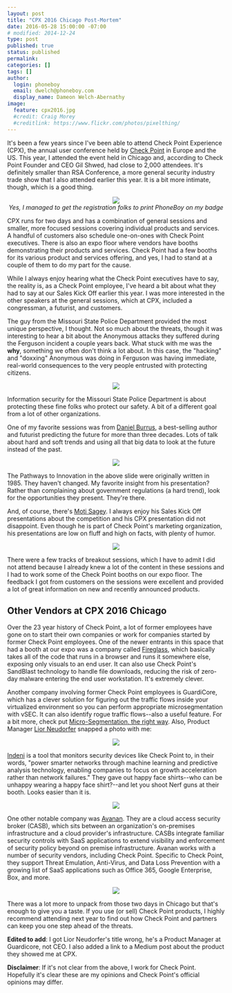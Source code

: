 ```yaml
---
layout: post
title: "CPX 2016 Chicago Post-Mortem"
date: 2016-05-28 15:00:00 -07:00
# modified: 2014-12-24
type: post
published: true
status: published
permalink: 
categories: []
tags: []
author:
  login: phoneboy
  email: dwelch@phoneboy.com
  display_name: Dameon Welch-Abernathy
image:
  feature: cpx2016.jpg
  #credit: Craig Morey
  #creditlink: https://www.flickr.com/photos/pixelthing/
---
```

It's been a few years since I've been able to attend Check Point Experience (CPX), the annual user conference held by [Check Point](https://www.checkpoint.com) in Europe and the US. This year, I attended the event held in Chicago and, according to Check Point Founder and CEO Gil Shwed, had close to 2,000 attendees. It's definitely smaller than RSA Conference, a more general security industry trade show that I also attended earlier this year. It is a bit more intimate, though, which is a good thing.

<center><img src="/images/cpx2016-phoneboy-badge.jpg"></center>
<center><i>Yes, I managed to get the registration folks to print PhoneBoy on my badge</i></center>

CPX runs for two days and has a combination of general sessions and smaller, more focused sessions covering individual products and services. A handful of customers also schedule one-on-ones with Check Point executives. There is also an expo floor where vendors have booths demonstrating their products and services. Check Point had a few booths for its various product and services offering, and yes, I had to stand at a couple of them to do my part for the cause. 

While I always enjoy hearing what the Check Point executives have to say, the reality is, as a Check Point employee, I've heard a bit about what they had to say at our Sales Kick Off earlier this year. I was more interested in the other speakers at the general sessions, which at CPX, included a congressman, a futurist, and customers. 

The guy from the Missouri State Police Department provided the most unique perspective, I thought. Not so much about the threats, though it was interesting to hear a bit about the Anonymous attacks they suffered during the Ferguson incident a couple years back. What stuck with me was the **why**, something we often don't think a lot about. In this case, the "hacking" and "doxxing" Anonymous was doing in Ferguson was having immediate, real-world consequences to the very people entrusted with protecting citizens. 

<center><img src="/images/cpx2016-police.jpg"></center>

Information security for the Missouri State Police Department is about protecting these fine folks who protect our safety. A bit of a different goal from a lot of other organizations.

One of my favorite sessions was from [Daniel Burrus](https://www.linkedin.com/in/danielburrus), a best-selling author and futurist predicting the future for more than three decades. Lots of talk about hard and soft trends and using all that big data to look at the future instead of the past.

<center><img src="/images/cpx2016-burrus-innovation.jpg"></center>

The Pathways to Innovation in the above slide were originally written in 1985. They haven't changed. My favorite insight from his presentation? Rather than complaining about government regulations (a hard trend), look for the opportunities they present. They're there. 

And, of course, there's [Moti Sagey](https://il.linkedin.com/in/motisagey). I always enjoy his Sales Kick Off presentations about the competition and his CPX presentation did not disappoint. Even though he is part of Check Point's marketing organization, his presentations are low on fluff and high on facts, with plenty of humor. 

<center><img src="/images/cpx2016-moti.jpg"></center>

There were a few tracks of breakout sessions, which I have to admit I did not attend because I already knew a lot of the content in these sessions and I had to work some of the Check Point booths on our expo floor. The feedback I got from customers on the sessions were excellent and provided a lot of great information on new and recently announced products. 

## Other Vendors at CPX 2016 Chicago

Over the 23 year history of Check Point, a lot of former employees have gone on to start their own companies or work for companies started by former Check Point employees. One of the newer entrants in this space that had a booth at our expo was a company called [Fireglass](https://fire.glass/), which basically takes all of the code that runs in a browser and runs it somewhere else, exposing only visuals to an end user. It can also use Check Point's SandBlast technology to handle file downloads, reducing the risk of zero-day malware entering the end user workstation. It's extremely clever.

Another company involving former Check Point employees is GuardiCore, which has a clever solution for figuring out the traffic flows inside your virtualized environment so you can perform appropriate microsegmentation with vSEC. It can also identify rogue traffic flows--also a useful feature. For a bit more, check put [Micro-Segmentation, the right way](https://medium.com/@liorus/micro-segmentation-the-right-way-19636e831c8e). Also, Product Manager [Lior Neudorfer](https://twitter.com/liorus) snapped a photo with me:

<center><img src="/images/cpx2016-phoneboy-guardicore.jpg"></center>

[Indeni](http://www.indeni.com) is a tool that monitors security devices like Check Point to, in their words, "power smarter networks through machine learning and predictive analysis technology, enabling companies to focus on growth acceleration rather than network failures." They gave out happy face shirts--who can be unhappy wearing a happy face shirt?--and let you shoot Nerf guns at their booth. Looks easier than it is.

<center><img src="/images/cpx2016-phoneboy-indeni.jpg"></center>

One other notable company was [Avanan](http://www.avanan.com/). They are a cloud access security broker (CASB), which sits between an organization's on-premises infrastructure and a cloud provider's infrastructure. CASBs integrate familiar security controls with SaaS applications to extend visibility and enforcement of security policy beyond on premise infrastructure. Avanan works with a number of security vendors, including Check Point. Specific to Check Point, they support Threat Emulation, Anti-Virus, and Data Loss Prevention with a growing list of SaaS applications such as Office 365, Google Enterprise, Box, and more.  

<center><img src="/images/avanan-cp.png"></center>

There was a lot more to unpack from those two days in Chicago but that's enough to give you a taste. If you use (or sell) Check Point products, I highly recommend attending next year to find out how Check Point and partners can keep you one step ahead of the threats.

**Edited to add**: I got Lior Neudorfer's title wrong, he's a Product Manager at Guardicore, not CEO. I also added a link to a Medium post about the product they showed me at CPX.

**Disclaimer**: If it's not clear from the above, I work for Check Point. Hopefully it's clear these are my opinions and Check Point's official opinions may differ. 

